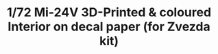 ---
layout: product
title: "1/72 Mi-24V 3D-Printed & coloured Interior on decal paper  (for Zvezda kit)"
price: "1300" 
desc: "3D Dekal"
img_path: "/assets/img/QD72006.webp"
brand: "Quinta Studio"
available: false
special_offer: false
new: false
soon: false
cat: "010000"
subcat: "016000"
subsubcat: "0N/A"
sifra: "QD72006"
popular: false
---